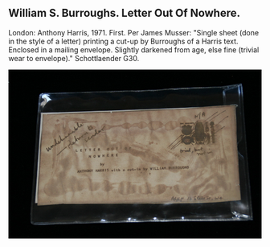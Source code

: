 ## William S. Burroughs. Letter Out Of Nowhere.

London: Anthony Harris, 1971. First. Per James Musser: "Single sheet (done in the style of a letter) printing a cut-up by Burroughs of a Harris text.  Enclosed in a mailing envelope.  Slightly darkened from age, else fine (trivial wear to envelope)." Schottlaender G30.

![Letter Out Of Nowhere](../assets/images/letter-out-of-nowhere-1.jpg)
